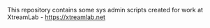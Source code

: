 This repository contains some sys admin scripts created for work at XtreamLab - https://xtreamlab.net
